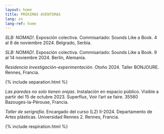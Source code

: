 ```yaml
---
layout: home
title: PRÓXIMAS AVENTURAS
lang: es
lang-ref: home
---
```


*SLB: NOMAD!*. Exposción colectiva. Commisariado: Sounds Like a Book. 4 al 8 de noviembre 2024. Belgrado, Serbia.

*SLB: NOMAD!*. Exposción colectiva. Commisariado: Sounds Like a Book. 9 al 14 noviembre 2024. Berlín, Alemania.

*Residencia investigación-experimentación*. Otoño 2024. Taller BONJOURE. Rennes, Francia.

{% include separation.html %}

*Las paredes no solo tienen orejas*. Instalación en espacio público. Visible a partir del 15 de octubre 2023. Superflux, Voir l’art se faire. 35560 Bazouges-la-Pérouse, Francia.

*Taller de serigrafía*. Encargado del curso (L2) II-2024. Departamento de Artes plásticas. Universidad Rennes 2. Rennes, Francia.

{% include respiration.html %}
